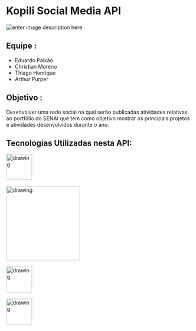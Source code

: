  
 # Kopili Social Media  API
 ![enter image description here](https://cdn.discordapp.com/attachments/986405178880192533/1027366972679258143/Kopili.png)

## Equipe :
* Eduardo Paixão 
* Christian Moreno
* Thiago Henrique
* Arthur Purper

## Objetivo :
Desenvolver uma rede social na qual serão publicadas atividades relativas ao portfólio do SENAI que tem como objetivo mostrar os principais projetos e atividades desenvolvidos durante o ano.

## Tecnologias Utilizadas nesta API:

 <img src="https://cdn.discordapp.com/attachments/986405178880192533/1027370086752850060/58480979cef1014c0b5e4901_1.png" alt="drawing" width="70"/>
<br>
<br>
<img src="https://docs.spring.io/spring-boot/docs/current/reference/htmlsingle/img/banner-logo.svg" alt="drawing" width="200"/>
<br>
<br>
<img src="https://upload.wikimedia.org/wikipedia/commons/thumb/2/29/Postgresql_elephant.svg/993px-Postgresql_elephant.svg.png" alt="drawing" width="70"/>
<br>
<br>
<img src="https://git-scm.com/images/logos/downloads/Git-Icon-1788C.png" alt="drawing" width="70"/>








